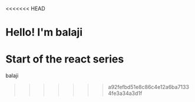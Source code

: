 <<<<<<< HEAD
# Hello! I'm balaji

Start of the react series
=======
balaji
>>>>>>> a92fefbd51e8c86c4e12a6ba71334fe3a34a3d1f
